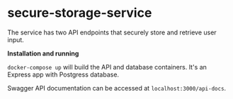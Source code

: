# secure-storage-service

The service has two API endpoints that securely store and retrieve user input.

__Installation and running__

`docker-compose up` will build the API and database containers. It's an Express app with Postgress database.

Swagger API documentation can be accessed at `localhost:3000/api-docs`.
